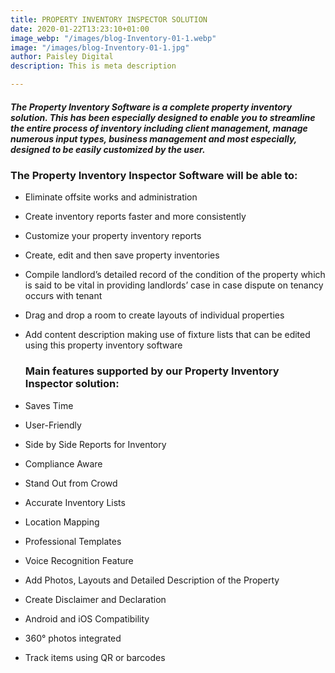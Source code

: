 ```yaml
---
title: PROPERTY INVENTORY INSPECTOR SOLUTION
date: 2020-01-22T13:23:10+01:00
image_webp: "/images/blog-Inventory-01-1.webp"
image: "/images/blog-Inventory-01-1.jpg"
author: Paisley Digital
description: This is meta description

---
```

##### The Property Inventory Software is a complete property inventory solution. This has been especially designed to enable you to streamline the entire process of inventory including client management, manage numerous input types, business management and most especially, designed to be easily customized by the user.

### **The Property Inventory Inspector Software will be able to:**

* Eliminate offsite works and administration
* Create inventory reports faster and more consistently
* Customize your property inventory reports
* Create, edit and then save property inventories
* Compile landlord’s detailed record of the condition of the property which is said to be vital in providing landlords’ case in case dispute on tenancy occurs with tenant
* Drag and drop a room to create layouts of individual properties
* Add content description making use of fixture lists that can be edited using this property inventory software

  ### **Main features supported by our Property Inventory Inspector solution:**
* Saves Time
* User-Friendly
* Side by Side Reports for Inventory
* Compliance Aware
* Stand Out from Crowd
* Accurate Inventory Lists
* Location Mapping
* Professional Templates
* Voice Recognition Feature
* Add Photos, Layouts and Detailed Description of the Property
* Create Disclaimer and Declaration
* Android and iOS Compatibility
* 360° photos integrated
* Track items using QR or barcodes